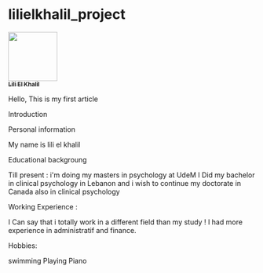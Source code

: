 # lilielkhalil_project
<a href="https://github.com/lilielkhalil">
   <img src="https://avatars.githubusercontent.com/u/87989383?v=4?s=100" width="100px;" alt=""/>
   <br /><sub><b>Lili El Khalil</b></sub>
</a>

Hello, This is my first article

Introduction

Personal information

My name is lili el khalil

Educational backgroung

Till present : i'm doing my masters in psychology at UdeM I Did my bachelor in clinical psychology in Lebanon and i wish to continue my doctorate in Canada also in clinical psychology

Working Experience :

I Can say that i totally work in a different field than my study ! I had more experience in administratif and finance.

Hobbies:

swimming
Playing Piano
